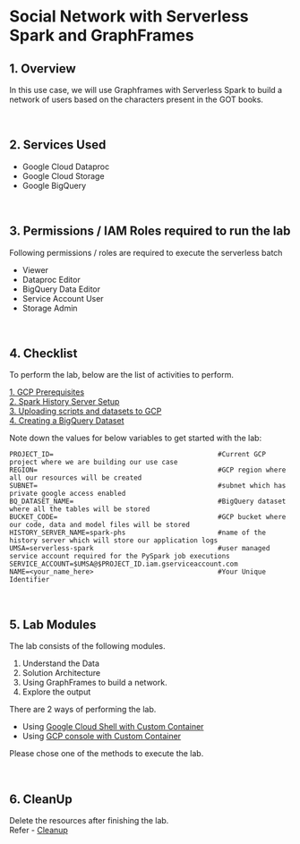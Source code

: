 # Social Network with Serverless Spark and GraphFrames

## 1. Overview

In this use case, we will use Graphframes with Serverless Spark to build a network of users based on the characters present in the GOT books.

<br>

## 2. Services Used

* Google Cloud Dataproc
* Google Cloud Storage
* Google BigQuery

<br>

## 3. Permissions / IAM Roles required to run the lab

Following permissions / roles are required to execute the serverless batch

- Viewer
- Dataproc Editor
- BigQuery Data Editor
- Service Account User
- Storage Admin

<br>

## 4. Checklist

To perform the lab, below are the list of activities to perform. <br>

[1. GCP Prerequisites](/instructions/01-gcp-prerequisites.md)<br>
[2. Spark History Server Setup](/instructions/02-persistent-history-server.md)<br>
[3. Uploading scripts and datasets to GCP](/instructions/03-files-upload.md)<br>
[4. Creating a BigQuery Dataset](/instructions/04-create-bigquery-dataset.md)<br>

Note down the values for below variables to get started with the lab:

```
PROJECT_ID=                                         #Current GCP project where we are building our use case
REGION=                                             #GCP region where all our resources will be created
SUBNET=                                             #subnet which has private google access enabled
BQ_DATASET_NAME=                                    #BigQuery dataset where all the tables will be stored
BUCKET_CODE=                                        #GCP bucket where our code, data and model files will be stored
HISTORY_SERVER_NAME=spark-phs                       #name of the history server which will store our application logs
UMSA=serverless-spark                               #user managed service account required for the PySpark job executions
SERVICE_ACCOUNT=$UMSA@$PROJECT_ID.iam.gserviceaccount.com
NAME=<your_name_here>                               #Your Unique Identifier
```
<br>


## 5. Lab Modules

The lab consists of the following modules.

1. Understand the Data
2. Solution Architecture
3. Using GraphFrames to build a network.
4. Explore the output

There are 2 ways of performing the lab.

- Using [Google Cloud Shell with Custom Container](instructions/06a_social_network_graph_gcloud_container_execution.md)
- Using [GCP console with Custom Container](/instructions/06b_social_network_graph_console_container_execution.md)

Please chose one of the methods to execute the lab.

<br>

## 6. CleanUp

Delete the resources after finishing the lab. <br>
Refer - [Cleanup](/instructions/07-cleanup.md)

<br>
